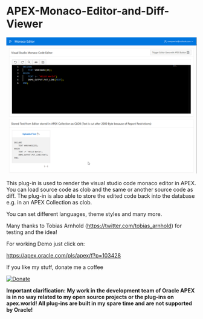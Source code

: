  # APEX-Monaco-Editor-and-Diff-Viewer

![Screenshot](https://github.com/RonnyWeiss/APEX-Monaco-Editor-and-Diff-Viewer/raw/main/screenshot.gif)

This plug-in is used to render the visual studio code monaco editor in APEX. You can load source code as clob and the same or another source code as diff. The plug-in is also able to store the edited code back into the database e.g. in an APEX Collection as clob.

You can set different languages, theme styles and many more.

Many thanks to Tobias Arnhold (https://twitter.com/tobias_arnhold) for testing and the idea!

For working Demo just click on:

https://apex.oracle.com/pls/apex/f?p=103428

If you like my stuff, donate me a coffee

[![Donate](https://img.shields.io/badge/Donate-PayPal-green.svg)](https://www.paypal.me/RonnyW1)

**Important clarification: My work in the development team of Oracle APEX is in no way related to my open source projects or the plug-ins on apex.world! All plug-ins are built in my spare time and are not supported by Oracle!**